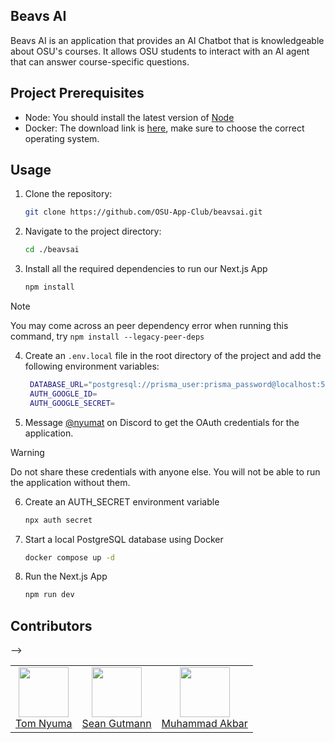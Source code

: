 ## Beavs AI

Beavs AI is an application that provides an AI Chatbot that is knowledgeable about OSU's courses. It allows OSU students to interact with an AI agent that can answer course-specific questions.

## Project Prerequisites

- Node: You should install the latest version of [Node](https://nodejs.org/en)
- Docker: The download link is [here](https://www.docker.com/), make sure to choose the correct operating system.

## Usage

1. Clone the repository:
   ```bash
   git clone https://github.com/OSU-App-Club/beavsai.git
   ```
2. Navigate to the project directory:

   ```bash
   cd ./beavsai
   ```

3. Install all the required dependencies to run our Next.js App
   ```bash
   npm install
   ```

> [!NOTE]
> You may come across an peer dependency error when running this command, try `npm install --legacy-peer-deps`

4. Create an `.env.local` file in the root directory of the project and add the following environment variables:

   ```bash
    DATABASE_URL="postgresql://prisma_user:prisma_password@localhost:5432/prisma_db"
    AUTH_GOOGLE_ID=
    AUTH_GOOGLE_SECRET=
   ```

5. Message [@nyumat](https://discord.com/users/700444827287945316) on Discord to get the OAuth credentials for the application.

> [!WARNING]
> Do not share these credentials with anyone else. You will not be able to run the application without them.

6. Create an AUTH_SECRET environment variable

   ```bash
   npx auth secret
   ```

7. Start a local PostgreSQL database using Docker

   ```bash
   docker compose up -d
   ```

8. Run the Next.js App
   ```bash
   npm run dev
   ```

<div align="start">
  <h2>Contributors</h2>
  <table>
    <tbody>
      <tr>
        <td align="center">
          <a href="https://github.com/Nyumat">
            <img src="https://images.weserv.nl/?url=github.com/Nyumat.png&fit=cover&mask=circle" width="80"><br>
            Tom Nyuma
          </a>
        </td>
        <td align="center">
          <a href="https://github.com/SeanG-rsd">
            <img src="https://images.weserv.nl/?url=github.com/SeanG-rsd.png&fit=cover&mask=circle" width="80"><br>
            Sean Gutmann
            </a>
        </td> -->
       <td align="center">
          <a href="https://github.com/muhammadakbar7">
            <img src="https://images.weserv.nl/?url=github.com/muhammadakbar7.png&fit=cover&mask=circle" width="80"><br>
            Muhammad Akbar
            </a>
        </td>
      </tr>
    </tbody>
  </table>
</div>
